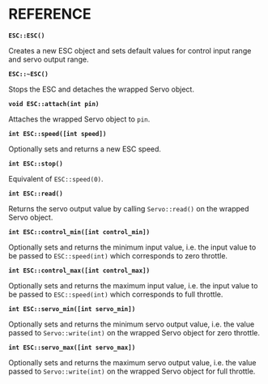 REFERENCE
=========

__```ESC::ESC()```__

Creates a new ESC object and sets default values for control input range and servo output range.

__```ESC::~ESC()```__

Stops the ESC and detaches the wrapped Servo object.

__```void ESC::attach(int pin)```__

Attaches the wrapped Servo object to ```pin```.

__```int ESC::speed([int speed])```__

Optionally sets and returns a new ESC speed.

__```int ESC::stop()```__

Equivalent of ```ESC::speed(0)```.

__```int ESC::read()```__

Returns the servo output value by calling ```Servo::read()``` on the wrapped Servo object.

__```int ESC::control_min([int control_min])```__

Optionally sets and returns the minimum input value, i.e. the input value to be passed to ```ESC::speed(int)``` which corresponds to zero throttle.

__```int ESC::control_max([int control_max])```__

Optionally sets and returns the maximum input value, i.e. the input value to be passed to ```ESC::speed(int)``` which corresponds to full throttle.

__```int ESC::servo_min([int servo_min])```__

Optionally sets and returns the minimum servo output value, i.e. the value passed to ```Servo::write(int)``` on the wrapped Servo object for zero throttle.

__```int ESC::servo_max([int servo_max])```__

Optionally sets and returns the maximum servo output value, i.e. the value passed to ```Servo::write(int)``` on the wrapped Servo object for full throttle.

